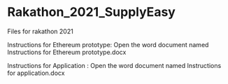 # Rakathon_2021_SupplyEasy
Files for rakathon 2021

Instructions for Ethereum prototype: Open the word document named Instructions for Ethereum prototype.docx

Instructions for Application : Open the word document named Instructions for application.docx

